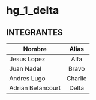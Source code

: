 # hg_1_delta

## INTEGRANTES

| Nombre            | Alias         |
| ----------------- |:-------------:|
| Jesus Lopez       | Alfa          |
| Juan  Nadal       | Bravo         |
| Andres Lugo       | Charlie       |
| Adrian Betancourt | Delta         |
